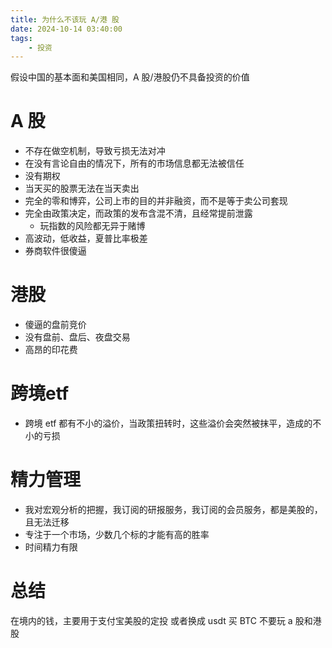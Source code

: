 ```yaml
---
title: 为什么不该玩 A/港 股
date: 2024-10-14 03:40:00
tags:
    - 投资
---
```


假设中国的基本面和美国相同，A 股/港股仍不具备投资的价值

# A 股

- 不存在做空机制，导致亏损无法对冲
- 在没有言论自由的情况下，所有的市场信息都无法被信任
- 没有期权
- 当天买的股票无法在当天卖出
- 完全的零和博弈，公司上市的目的并非融资，而不是等于卖公司套现
- 完全由政策决定，而政策的发布含混不清，且经常提前泄露
  - 玩指数的风险都无异于赌博
- 高波动，低收益，夏普比率极差
- 券商软件很傻逼

# 港股
- 傻逼的盘前竞价
- 没有盘前、盘后、夜盘交易
- 高昂的印花费

# 跨境etf
- 跨境 etf 都有不小的溢价，当政策扭转时，这些溢价会突然被抹平，造成的不小的亏损

# 精力管理
- 我对宏观分析的把握，我订阅的研报服务，我订阅的会员服务，都是美股的，且无法迁移
- 专注于一个市场，少数几个标的才能有高的胜率
- 时间精力有限

# 总结
在境内的钱，主要用于支付宝美股的定投
或者换成 usdt 买 BTC
不要玩 a 股和港股